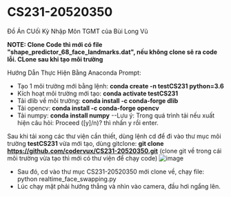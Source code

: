 # CS231-20520350
Đồ Án CUối Kỳ Nhập Môn TGMT của Bùi Long Vũ


__NOTE: Clone Code thì mới có file "shape_predictor_68_face_landmarks.dat", nếu không clone sẽ ra code lỗi. CLone sau khi tạo môi trường__


Hướng Dẫn Thực Hiện Bằng Anaconda Prompt:
- Tạo 1 môi trường mới bằng lệnh: __conda create -n testCS231 python=3.6__
- Kích hoạt môi trường mới tạo: __conda activate testCS231__
- Tải dlib về môi trường: __conda install -c conda-forge dlib__
- Tải opencv: __conda install -c conda-forge opencv__
- Tải numpy: __conda install numpy__
--Lưu ý: Trong quá trình tải nếu xuất hiện câu hỏi: Proceed ([y]/n)? thì nhấn y rồi enter.

Sau khi tải xong các thư viện cần thiết, dùng lệnh cd để đi vào thư mục môi trường __testCS231__ vừa mới tạo, dùng gitclone: __git clone https://github.com/codervux/CS231-20520350.git__ (clone git về trong cái môi trường vừa tạo thì mới có thư viện để chạy code)
![image](https://user-images.githubusercontent.com/74999534/214907262-4ea91e2e-66ee-4958-a2f8-06b0f926b684.png)



- Sau đó, cd vào thư mục CS231-20520350 mới clone về, chạy file: python realtime_face_swapping.py
- Lúc chạy mặt phải hướng thẳng và nhìn vào camera, đầu hơi ngẩng lên.
